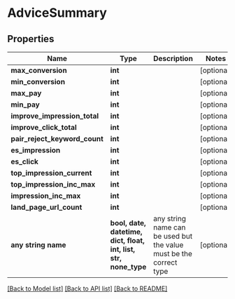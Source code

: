 # AdviceSummary


## Properties
Name | Type | Description | Notes
------------ | ------------- | ------------- | -------------
**max_conversion** | **int** |  | [optional] 
**min_conversion** | **int** |  | [optional] 
**max_pay** | **int** |  | [optional] 
**min_pay** | **int** |  | [optional] 
**improve_impression_total** | **int** |  | [optional] 
**improve_click_total** | **int** |  | [optional] 
**pair_reject_keyword_count** | **int** |  | [optional] 
**es_impression** | **int** |  | [optional] 
**es_click** | **int** |  | [optional] 
**top_impression_current** | **int** |  | [optional] 
**top_impression_inc_max** | **int** |  | [optional] 
**impression_inc_max** | **int** |  | [optional] 
**land_page_url_count** | **int** |  | [optional] 
**any string name** | **bool, date, datetime, dict, float, int, list, str, none_type** | any string name can be used but the value must be the correct type | [optional]

[[Back to Model list]](../README.md#documentation-for-models) [[Back to API list]](../README.md#documentation-for-api-endpoints) [[Back to README]](../README.md)



